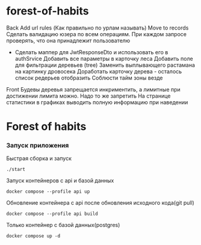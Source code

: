 # forest-of-habits

Back
Add url rules (Как правильно по урлам называть)
Move to records
Сделать валидацию юзера по всем операциям. При каждом запросе проверять, что она принадлежит пользователю
+ Сделать маппер для JwtResponseDto и использовать его в authSrvice
Добавить все параметры в карточку леса
Добавить поле для фильтрации деревьев (tree)
Заменить выплывающего растамана на картинку дровосека
Доработать карточку дерева - осталось список редерьев отобразить
Соблюсти тайм зоны везде


Front
Будевы деревья запрещается инкриментить, а лимитные при достижении лимита можно. Надо то же запретить
На странице статистики в графиках выводить полную информацию при наведении


# Forest of habits

### Запуск приложения
Быстрая сборка и запуск
```
./start
```
Запуск контейнеров с api и базой данных
```
docker compose --profile api up
```
Обновление контейнера с api после обновления исходного кода(git pull)
```
docker compose --profile api build
```
Только контейнер с базой данных(postgres)
```
docker compose up -d
```